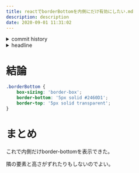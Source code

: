 ```yaml
---
title: reactでborderBottomを内側にだけ有効にしたい.md
description: description
date: 2020-09-01 11:31:02
---
```

<!-- history area start -->
<details><summary>commit history</summary><div><ol>

</ol></div></details>
<!-- history area end -->
<!-- toc area start -->
<details><summary>headline</summary><div>
<!-- START doctoc generated TOC please keep comment here to allow auto update -->
<!-- DON'T EDIT THIS SECTION, INSTEAD RE-RUN doctoc TO UPDATE -->


- [結論](#%E7%B5%90%E8%AB%96)
- [まとめ](#%E3%81%BE%E3%81%A8%E3%82%81)

<!-- END doctoc generated TOC please keep comment here to allow auto update -->

</div></details>

<!-- toc area end -->
# 結論

```css
.borderBottom {
	box-sizing: 'border-box';
	border-bottom: '5px solid #2460D1';
	border-top: '5px solid transparent';
}
```

# まとめ
これで内側だけborder-bottomを表示できた。

隣の要素と高さがずれたりもしないのでよい。
